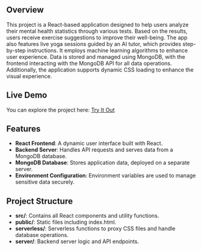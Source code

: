 ## Overview

This project is a React-based application designed to help users analyze their mental health statistics through various tests. Based on the results, users receive exercise suggestions to improve their well-being. The app also features live yoga sessions guided by an AI tutor, which provides step-by-step instructions. It employs machine learning algorithms to enhance user experience. Data is stored and managed using MongoDB, with the frontend interacting with the MongoDB API for all data operations. Additionally, the application supports dynamic CSS loading to enhance the visual experience.

## Live Demo

You can explore the project here: <a href="https://mindfulmove1.netlify.app/" target="_blank">Try It Out</a>


## Features

- **React Frontend**: A dynamic user interface built with React.
- **Backend Server**: Handles API requests and serves data from a MongoDB database.
- **MongoDB Database**: Stores application data, deployed on a separate server.
- **Environment Configuration**: Environment variables are used to manage sensitive data securely.


##  Project Structure
- **src/**: Contains all React components and utility functions.
- **public/**: Static files including index.html.
- **serverless/**: Serverless functions to proxy CSS files and handle database operations.
- **server/**: Backend server logic and API endpoints.





